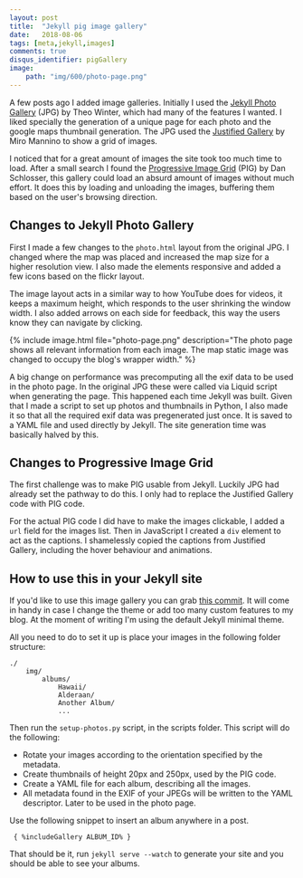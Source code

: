 ```yaml
---
layout: post
title:  "Jekyll pig image gallery"
date:   2018-08-06
tags: [meta,jekyll,images]
comments: true
disqus_identifier: pigGallery
image:
    path: "img/600/photo-page.png"
---
```


A few posts ago I added image galleries. Initially I used the [Jekyll Photo Gallery](https://github.com/aerobless/jekyll-photo-gallery) (JPG) by Theo Winter, which had many of the features I wanted. I liked specially the generation of a unique page for each photo and the google maps thumbnail generation. The JPG used the [Justified Gallery](http://miromannino.github.io/Justified-Gallery/) by Miro Mannino to show a grid of images.

I noticed that for a great amount of images the site took too much time to load. After a small search I found the [Progressive Image Grid](https://github.com/schlosser/pig.js) (PIG) by Dan Schlosser, this gallery could load an absurd amount of images without much effort. It does this by loading and unloading the images, buffering them based on the user's browsing direction.

## Changes to Jekyll Photo Gallery

First I made a few changes to the `photo.html` layout from the original JPG. I changed where the map was placed and increased the map size for a higher resolution view. I also made the elements responsive and added a few icons based on the flickr layout.

The image layout acts in a similar way to how YouTube does for videos, it keeps a maximum height, which responds to the user shrinking the window width. I also added arrows on each side for feedback, this way the users know they can navigate by clicking.

{% include image.html file="photo-page.png" description="The photo page shows all relevant information from each image. The map static image was changed to occupy the blog's wrapper width." %}

A big change on performance was precomputing all the exif data to be used in the photo page. In the original JPG these were called via Liquid script when generating the page. This happened each time Jekyll was built. Given that I made a script to set up photos and thumbnails in Python, I also made it so that all the required exif data was pregenerated just once. It is saved to a YAML file and used directly by Jekyll. The site generation time was basically halved by this.

## Changes to Progressive Image Grid

The first challenge was to make PIG usable from Jekyll. Luckily JPG had already set the pathway to do this. I only had to replace the Justified Gallery code with PIG code.

For the actual PIG code I did have to make the images clickable, I added a `url` field for the images list. Then in JavaScript I created a `div` element to act as the captions. I shamelessly copied the captions from Justified Gallery, including the hover behaviour and animations.

## How to use this in your Jekyll site

If you'd like to use this image gallery you can grab [this commit](https://github.com/chuckleplant/blog/tree/pig-gallery). It will come in handy in case I change the theme or add too many custom features to my blog. At the moment of writing I'm using the default Jekyll minimal theme.

All you need to do to set it up is place your images in the following folder structure:

~~~ 
./
    img/
        albums/
            Hawaii/
            Alderaan/
            Another Album/
            ...
~~~

Then run the `setup-photos.py` script, in the scripts folder. This script will do the following:

* Rotate your images according to the orientation specified by the metadata.
* Create thumbnails of height 20px and 250px, used by the PIG code.
* Create a YAML file for each album, describing all the images.
* All metadata found in the EXIF of your JPEGs will be written to the YAML descriptor. Later to be used in the photo page.

Use the following snippet to insert an album anywhere in a post.

~~~
 { %includeGallery ALBUM_ID% }
~~~

That should be it, run `jekyll serve --watch` to generate your site and you should be able to see your albums.




